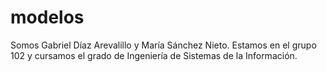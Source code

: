 # modelos
Somos Gabriel Díaz Arevalillo y María Sánchez Nieto. 
Estamos en el grupo 102 y cursamos el grado de Ingeniería de Sistemas de la Información.
